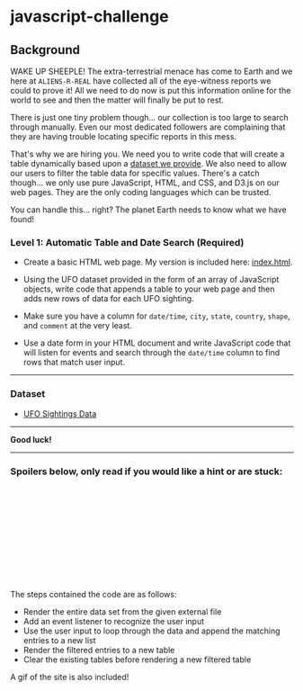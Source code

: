 # javascript-challenge

## Background

WAKE UP SHEEPLE! The extra-terrestrial menace has come to Earth and we here at `ALIENS-R-REAL` have collected all of the eye-witness reports we could to prove it! All we need to do now is put this information online for the world to see and then the matter will finally be put to rest.

There is just one tiny problem though... our collection is too large to search through manually. Even our most dedicated followers are complaining that they are having trouble locating specific reports in this mess.

That's why we are hiring you. We need you to write code that will create a table dynamically based upon a [dataset we provide](UFO-level-1/static/js/data.js). We also need to allow our users to filter the table data for specific values. There's a catch though... we only use pure JavaScript, HTML, and CSS, and D3.js on our web pages. They are the only coding languages which can be trusted.

You can handle this... right? The planet Earth needs to know what we have found!

### Level 1: Automatic Table and Date Search (Required)

* Create a basic HTML web page. My version is included here: [index.html](UFO-level-1/index.html).

* Using the UFO dataset provided in the form of an array of JavaScript objects, write code that appends a table to your web page and then adds new rows of data for each UFO sighting.

* Make sure you have a column for `date/time`, `city`, `state`, `country`, `shape`, and `comment` at the very least.

* Use a date form in your HTML document and write JavaScript code that will listen for events and search through the `date/time` column to find rows that match user input.

- - -

### Dataset

* [UFO Sightings Data](UFO-level-1/static/js/data.js)

- - -

**Good luck!**

- - -

### Spoilers below, only read if you would like a hint or are stuck:
<br />
<br />
<br />
<br />
<br />
<br />
<br />
<br />
<br />
<br />

The steps contained the code are as follows:

- Render the entire data set from the given external file
- Add an event listener to recognize the user input
- Use the user input to loop through the data and append the matching entries to a new list
- Render the filtered entries to a new table
- Clear the existing tables before rendering a new filtered table

A gif of the site is also included!
